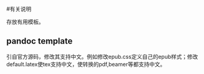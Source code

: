 #有关说明

存放有用模板。

## pandoc template
引自官方源码，修改其支持中文。例如修改epub.css定义自己的epub样式；修改default.latex使tex支持中文，使转换的pdf,beamer等都支持中文。